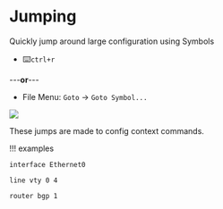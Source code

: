 # Jumping

Quickly jump around large configuration using Symbols

* :keyboard:`ctrl+r`

---**or**---

* File Menu: `Goto` → `Goto Symbol...`

![](/src/img/jumping.gif)

These jumps are made to config context commands.

!!! examples

    interface Ethernet0

    line vty 0 4

    router bgp 1
